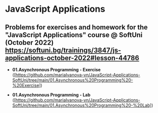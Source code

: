 # JavaScript Applications


## Problems for exercises and homework for the "JavaScript Applications" course @ SoftUni (October 2022)   https://softuni.bg/trainings/3847/js-applications-october-2022#lesson-44786


- **01.Asynchronous Programming - Exercise** ([https://github.com/mariaIvanova-vn/JavaScript-Applications-SoftUni/tree/main/01.Asynchronous%20Programming%20-%20Exercise])

- **01.Asynchronous Programming - Lab** ([https://github.com/mariaIvanova-vn/JavaScript-Applications-SoftUni/tree/main/01.Asynchronous%20Programming%20-%20Lab])
